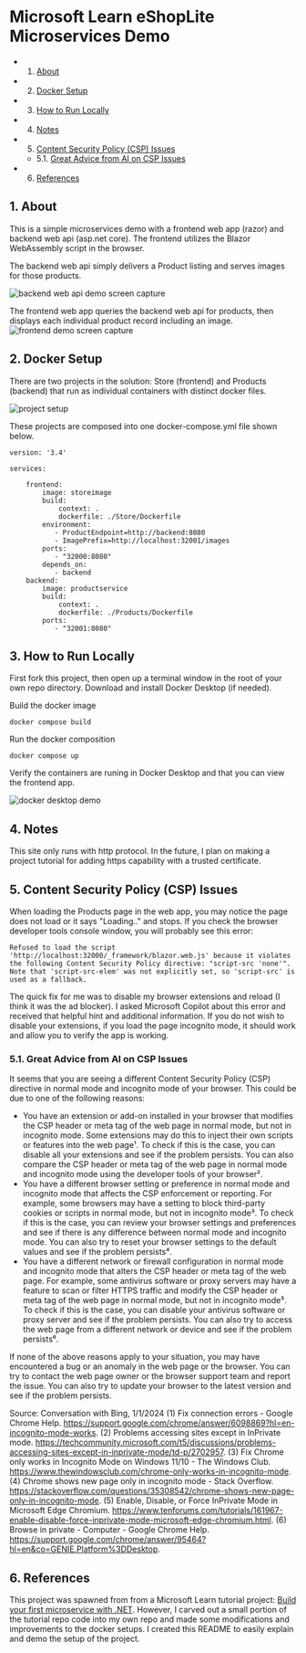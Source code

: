 ﻿# Microsoft Learn eShopLite Microservices Demo

<!-- vscode-markdown-toc -->
* 1. [About](#About)
* 2. [Docker Setup](#DockerSetup)
* 3. [How to Run Locally](#HowtoRunLocally)
* 4. [Notes](#Notes)
* 5. [Content Security Policy (CSP) Issues](#ContentSecurityPolicyCSPIssues)
	* 5.1. [Great Advice from AI on CSP Issues](#GreatAdvicefromAIonCSPIssues)
* 6. [References](#References)

<!-- vscode-markdown-toc-config
	numbering=true
	autoSave=true
	/vscode-markdown-toc-config -->
<!-- /vscode-markdown-toc -->

##  1. <a name='About'></a>About

This is a simple microservices demo with a frontend web app (razor) and backend web api (asp.net core). The frontend utilizes the Blazor WebAssembly script in the browser.

The backend web api simply delivers a Product listing and serves images for those products.

![backend web api demo screen capture](/images/webapidemo.jpg)

The frontend web app queries the backend web api for products, then displays each individual product record including an image.
![frontend demo screen capture](/images/frontenddemo.jpg)

##  2. <a name='DockerSetup'></a>Docker Setup 

There are two projects in the solution: Store (frontend) and Products (backend) that run as individual containers with distinct docker files.

![project setup](/images/projectsetup.jpg)

These projects are composed into one docker-compose.yml file shown below.

```
version: '3.4'

services: 

    frontend:
        image: storeimage
        build:
            context: .
            dockerfile: ./Store/Dockerfile
        environment: 
           - ProductEndpoint=http://backend:8080
           - ImagePrefix=http://localhost:32001/images
        ports:
           - "32000:8080"
        depends_on: 
           - backend
    backend:
        image: productservice
        build: 
            context: .
            dockerfile: ./Products/Dockerfile
        ports: 
           - "32001:8080"
```

##  3. <a name='HowtoRunLocally'></a>How to Run Locally 

First fork this project, then open up a terminal window in the root of your own repo directory. Download and install Docker Desktop (if needed). 

Build the docker image

```docker compose build```

Run the docker composition

```docker compose up```

Verify the containers are runing in Docker Desktop and that you can view the frontend app.

![docker desktop demo](/images/dockerdesktopdemo.jpg)

##  4. <a name='Notes'></a>Notes

This site only runs with http protocol. In the future, I plan on making a project tutorial for adding https capability with a trusted certificate.

##  5. <a name='ContentSecurityPolicyCSPIssues'></a>Content Security Policy (CSP) Issues

When loading the Products page in the web app, you may notice the page does not load or it says "Loading.." and stops. If you check the browser developer tools console window, you will probably see this error:

```
Refused to load the script 'http://localhost:32000/_framework/blazor.web.js' because it violates the following Content Security Policy directive: "script-src 'none'". Note that 'script-src-elem' was not explicitly set, so 'script-src' is used as a fallback.
```

The quick fix for me was to disable my browser extensions and reload (I think it was the ad blocker). I asked Microsoft Copilot about this error and received that helpful hint and additional information. If you do not wish to disable your extensions, if you load the page incognito mode, it should work and allow you to verify the app is working. 

###  5.1. <a name='GreatAdvicefromAIonCSPIssues'></a>Great Advice from AI on CSP Issues

It seems that you are seeing a different Content Security Policy (CSP) directive in normal mode and incognito mode of your browser. This could be due to one of the following reasons:

- You have an extension or add-on installed in your browser that modifies the CSP header or meta tag of the web page in normal mode, but not in incognito mode. Some extensions may do this to inject their own scripts or features into the web page¹. To check if this is the case, you can disable all your extensions and see if the problem persists. You can also compare the CSP header or meta tag of the web page in normal mode and incognito mode using the developer tools of your browser².
- You have a different browser setting or preference in normal mode and incognito mode that affects the CSP enforcement or reporting. For example, some browsers may have a setting to block third-party cookies or scripts in normal mode, but not in incognito mode³. To check if this is the case, you can review your browser settings and preferences and see if there is any difference between normal mode and incognito mode. You can also try to reset your browser settings to the default values and see if the problem persists⁴.
- You have a different network or firewall configuration in normal mode and incognito mode that alters the CSP header or meta tag of the web page. For example, some antivirus software or proxy servers may have a feature to scan or filter HTTPS traffic and modify the CSP header or meta tag of the web page in normal mode, but not in incognito mode⁵. To check if this is the case, you can disable your antivirus software or proxy server and see if the problem persists. You can also try to access the web page from a different network or device and see if the problem persists⁶.

If none of the above reasons apply to your situation, you may have encountered a bug or an anomaly in the web page or the browser. You can try to contact the web page owner or the browser support team and report the issue. You can also try to update your browser to the latest version and see if the problem persists.

Source: Conversation with Bing, 1/1/2024
(1) Fix connection errors - Google Chrome Help. https://support.google.com/chrome/answer/6098869?hl=en-incognito-mode-works.
(2) Problems accessing sites except in InPrivate mode. https://techcommunity.microsoft.com/t5/discussions/problems-accessing-sites-except-in-inprivate-mode/td-p/2702957.
(3) Fix Chrome only works in Incognito Mode on Windows 11/10 - The Windows Club. https://www.thewindowsclub.com/chrome-only-works-in-incognito-mode.
(4) Chrome shows new page only in incognito mode - Stack Overflow. https://stackoverflow.com/questions/35308542/chrome-shows-new-page-only-in-incognito-mode.
(5) Enable, Disable, or Force InPrivate Mode in Microsoft Edge Chromium. https://www.tenforums.com/tutorials/161967-enable-disable-force-inprivate-mode-microsoft-edge-chromium.html.
(6) Browse in private - Computer - Google Chrome Help. https://support.google.com/chrome/answer/95464?hl=en&co=GENIE.Platform%3DDesktop.

##  6. <a name='References'></a>References

This project was spawned from from a Microsoft Learn tutorial project: [Build your first microservice with .NET](https://learn.microsoft.com/en-us/training/modules/dotnet-microservices/). However, I carved out a small portion of the tutorial repo code into my own repo and made some modifications and improvements to the docker setups. I created this README to easily explain and demo the setup of the project.


